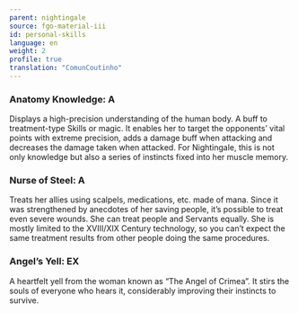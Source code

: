 ```yaml
---
parent: nightingale
source: fgo-material-iii
id: personal-skills
language: en
weight: 2
profile: true
translation: "ComunCoutinho"
---
```


### Anatomy Knowledge: A

Displays a high-precision understanding of the human body.
A buff to treatment-type Skills or magic.
It enables her to target the opponents’ vital points with extreme precision, adds a damage buff when attacking and decreases the damage taken when attacked.
For Nightingale, this is not only knowledge but also a series of instincts fixed into her muscle memory.

### Nurse of Steel: A

Treats her allies using scalpels, medications, etc. made of mana.
Since it was strengthened by anecdotes of her saving people, it’s possible to treat even severe wounds. She can treat people and Servants equally. She is mostly limited to the XVIII/XIX Century technology, so you can’t expect the same treatment results from other people doing the same procedures.

### Angel’s Yell: EX

A heartfelt yell from the woman known as “The Angel of Crimea”.
It stirs the souls of everyone who hears it, considerably improving their instincts to survive.
